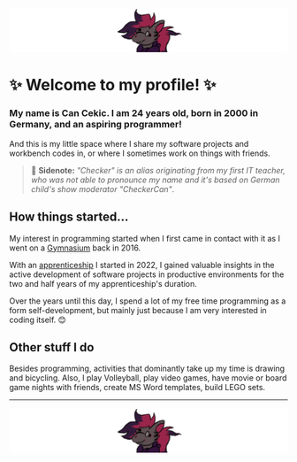 ![](ven.png "This dork")

# ✨ Welcome to my profile! ✨

### My name is Can Cekic. I am 24 years old, born in 2000 in Germany, and an aspiring programmer!

And this is my little space where I share my software projects and workbench codes in, or where I sometimes work on things with friends.

> 📑 **Sidenote:** *"Checker" is an alias originating from my first IT teacher, who was not able to pronounce my name and it's based on German child's show moderator "CheckerCan"*.

## How things started...

My interest in programming started when I first came in contact with it as I went on a [Gymnasium](https://en.wikipedia.org/wiki/Gymnasium_(Germany) "Wikipedia article: German Gymnasium") back in 2016.

With an [apprenticeship](https://en.m.wikipedia.org/wiki/Apprenticeship_in_Germany "Wikipedia article: German apprenticeships") I started in 2022, I gained valuable insights in the active development of software projects in productive environments for the two and half years of my apprenticeship's duration.

Over the years until this day, I spend a lot of my free time programming as a form self-development, but mainly just because I am very interested in coding itself. 😊

## Other stuff I do

Besides programming, activities that dominantly take up my time is drawing and bicycling. Also, I play Volleyball, play video games, have movie or board game nights with friends, create MS Word templates, build LEGO sets.

---

![](ven.png "This dork")
